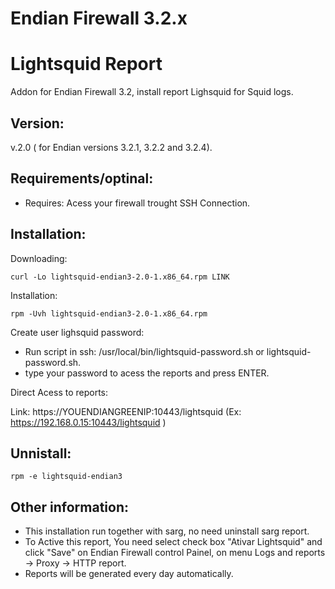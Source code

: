 # Endian Firewall 3.2.x





Lightsquid Report
=============
Addon for Endian Firewall 3.2, install report Lighsquid for Squid logs.


Version:
--------
v.2.0 ( for Endian versions 3.2.1, 3.2.2 and 3.2.4).


Requirements/optinal:
--------
- Requires: Acess your firewall trought SSH Connection.


Installation:
--------

Downloading:

    curl -Lo lightsquid-endian3-2.0-1.x86_64.rpm LINK
    
Installation:

    rpm -Uvh lightsquid-endian3-2.0-1.x86_64.rpm

Create user lighsquid password:

- Run script in ssh: /usr/local/bin/lightsquid-password.sh or lightsquid-password.sh. 
- type your password to acess the reports and press ENTER.

Direct Acess to reports:

Link: https://YOUENDIANGREENIP:10443/lightsquid   (Ex: https://192.168.0.15:10443/lightsquid )

Unnistall:
--------

    rpm -e lightsquid-endian3
    
Other information:
------------------

- This installation run together with sarg, no need uninstall sarg report.
- To Active this report, You need select check box "Ativar Lightsquid" and click "Save" on Endian Firewall control Painel, on menu Logs and reports -> Proxy -> HTTP report.
- Reports will be generated every day automatically.
  
  
